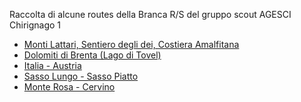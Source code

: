 <!-- 
.. link: 
.. description: 
.. tags: 
.. date: 2013/08/25 21:38:33
.. title: Routes
.. slug: routes
-->

Raccolta di alcune routes della Branca R/S del gruppo scout AGESCI Chirignago 1    

* [Monti Lattari, Sentiero degli dei, Costiera Amalfitana](routes/monti-lattari.html)
* [Dolomiti di Brenta (Lago di Tovel)](routes/dolomiti-di-brenta-lago-di-tovel.html)
* [Italia - Austria](routes/italia-austria.html)
* [Sasso Lungo - Sasso Piatto](routes/sasso-lungo-sasso-piatto.html)
* [Monte Rosa - Cervino](routes/monte-rosa-cervino.html)

